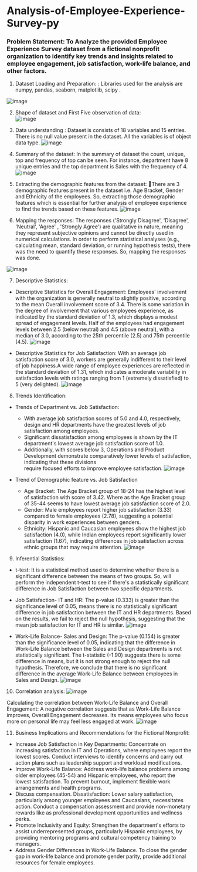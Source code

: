 # Analysis-of-Employee-Experience-Survey-py
### Problem Statement: To Analyze the provided Employee Experience Survey dataset from a fictional nonprofit organization to identify key trends and insights related to employee engagement, job satisfaction, work-life balance, and other factors.

1. Dataset Loading and Preparation: :  Libraries used for the analysis are numpy, pandas, seaborn, matplotlib, scipy . 

![image](https://github.com/user-attachments/assets/d9efc5dc-428e-453f-b4b6-5d4d3efcfcf1)


2. Shape of dataset and First Five observation of data:  
![image](https://github.com/user-attachments/assets/31944ab9-de2d-44ee-8966-a5e612ed29c0)

3. Data understanding : Dataset is consists of 18 variables and 15 entries.  There is no null value present in the dataset. All the variables is of object data type.
![image](https://github.com/user-attachments/assets/e2d2e488-fd19-4142-ae16-1551303a080b)

4. Summary of the dataset: In the summary of dataset the count, unique, top and frequency of top can be seen. For instance, department have 8 unique entries and the top department is Sales with the frequency of 4.
![image](https://github.com/user-attachments/assets/0776fd14-d68a-4ff2-9f99-d233939ab2e9)

5. Extracting the demographic features from the dataset: There are 3 demographic features present in the dataset i.e.  Age Bracket, Gender and Ethnicity of the employees. So, extracting those demographic features which is essential for further analysis of employee experience to find the trends based on these features.
![image](https://github.com/user-attachments/assets/d3e19ab0-a347-42dd-b666-98e11de3edb1)

6. Mapping the responses: The responses ('Strongly Disagree', 'Disagree', 'Neutral', 'Agree' , 'Strongly Agree') are qualitative in nature, meaning they represent subjective opinions and cannot be directly used in numerical calculations. In order to perform statistical analyses (e.g., calculating mean, standard deviation, or running hypothesis tests), there was the  need to quantify these responses. So, mapping the responses was done.

![image](https://github.com/user-attachments/assets/6c9ea3b6-b2a5-4f2f-abfc-0bb2f27c8cd1)

7. Descriptive Statistics:
* Descriptive Statistics for Overall Engagement: Employees' involvement with the organization is generally neutral to slightly positive, according to the mean Overall involvement score of 3.4. There is some variation in the degree of involvement that various employees experience, as indicated by the standard deviation of 1.3, which displays a modest spread of engagement levels. Half of the employees had engagement levels between 2.5 (below neutral) and 4.5 (above neutral), with a median of 3.0, according to the 25th percentile (2.5) and 75th percentile (4.5).
![image](https://github.com/user-attachments/assets/50d1a4ab-b277-44a1-8ff4-4602be43735f)

* Descriptive Statistics for Job Satisfaction:  With an average job satisfaction score of 3.0, workers are generally indifferent to their level of job happiness.A wide range of employee experiences are reflected in the standard deviation of 1.31, which indicates a moderate variability in satisfaction levels with ratings ranging from 1 (extremely dissatisfied) to 5 (very delighted).
![image](https://github.com/user-attachments/assets/48b609d5-618c-4adc-a600-fd8cfce5edd8)

8. Trends Identification:
* Trends of Department vs. Job Satisfaction:
  - With average job satisfaction scores of 5.0 and 4.0, respectively, design and HR departments have the greatest levels of job satisfaction among employees.
  - Significant dissatisfaction among employees is shown by the IT department's lowest average job satisfaction score of 1.0.
  - Additionally, with scores below 3, Operations and Product Development demonstrate comparatively lower levels of satisfaction, indicating that these divisions  
  require focused efforts to improve employee satisfaction.
![image](https://github.com/user-attachments/assets/ef3d4806-7953-47e2-87d4-a3215b4fce37)

* Trend of Demographic feature vs. Job Satisfaction
  - Age Bracket: The Age Bracket group of 18-24 has the highest level of satisfaction with score of 3.42. Where as the Age Bracket group of 35-44 seems to have 
    lowest average job satisfaction score of 2.0. 
  - Gender: Male employees report higher job satisfaction (3.33) compared to female employees (2.78), suggesting a potential disparity in work experiences between 
    genders.
  - Ethnicity: Hispanic and Caucasian employees show the highest job satisfaction (4.0), while Indian employees report significantly lower satisfaction (1.67), 
  indicating differences in job satisfaction across ethnic groups that may require attention.
![image](https://github.com/user-attachments/assets/f4d8693d-923f-4898-8de4-33738f2cb204)

9. Inferential Statistics:
* t-test: It is a statistical method used to determine whether there is a significant difference between the means of two groups. So, will perform the independent t-test to see if there's a statistically significant difference in Job Satisfaction between two specific departments.  
* Job Satisfaction- IT and HR: The p-value (0.333) is greater than the significance level of 0.05, means there is no statistically significant difference in job satisfaction between the IT and HR departments. Based on the results, we fail to reject the null hypothesis, suggesting that the mean job satisfaction for IT and HR is similar. 
![image](https://github.com/user-attachments/assets/e3e18049-7d6a-421b-9998-d24134a3f456)

* Work-Life Balance- Sales and Design: 
The p-value (0.154) is greater than the significance level of 0.05, indicating that the difference in Work-Life Balance between the Sales and Design departments is not statistically significant.
The t-statistic (-1.90) suggests there is some difference in means, but it is not strong enough to reject the null hypothesis.
Therefore, we conclude that there is no significant difference in the average Work-Life Balance between employees in Sales and Design. 
![image](https://github.com/user-attachments/assets/3886a272-a4ee-4a2a-a990-04451423fc8e)

10. Correlation analysis:
![image](https://github.com/user-attachments/assets/c0490506-a54a-4c1b-9de6-3896f54abcd7)

Calculating the correlation between Work-Life Balance and Overall Engagement: A negative correlation suggests that as Work-Life Balance improves, Overall Engagement decreases. Its means employees who focus more on personal life may feel less engaged at work. 
![image](https://github.com/user-attachments/assets/71ff9d89-6242-42e2-9c76-9798c621665e)

11. Business Implications and Recommendations for the Fictional Nonprofit:
* Increase Job Satisfaction in Key Departments: Concentrate on increasing satisfaction in IT and Operations, where employees report the lowest scores. Conduct interviews to identify concerns and carry out action plans such as leadership support and workload modifications.
* Improve Work-Life Balance: Address work-life balance problems among older employees (45-54) and Hispanic employees, who report the lowest satisfaction. To prevent burnout, implement flexible work arrangements and health programs.
* Discuss compensation. Dissatisfaction: Lower salary satisfaction, particularly among younger employees and Caucasians, necessitates action. Conduct a compensation assessment and provide non-monetary rewards like as professional development opportunities and wellness perks.
* Promote Inclusivity and Equity: Strengthen the department's efforts to assist underrepresented groups, particularly Hispanic employees, by providing mentoring programs and cultural competency training to managers.
* Address Gender Differences in Work-Life Balance. To close the gender gap in work-life balance and promote gender parity, provide additional resources for female employees. 












